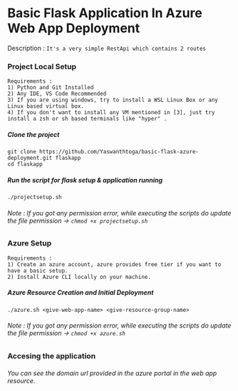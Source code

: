 # Basic Flask Application In Azure Web App Deployment
Description : `It's a very simple RestApi which contains 2 routes`

### Project Local Setup 
```
Requirements :
1) Python and Git Installed
2) Any IDE, VS Code Recommended
3) If you are using windows, try to install a WSL Linux Box or any Linux based virtual box.
4) If you don't want to install any VM mentioned in [3], just try install a zsh or sh based terminals like "hyper" .
```
##### Clone the project <br>
`git clone https://github.com/Yaswanthtoga/basic-flask-azure-deployment.git flaskapp`<br>
`cd flaskapp`

##### Run the script for flask setup & application running
`./projectsetup.sh` <br>
###### Note : If you got any permission error, while executing the scripts do update the file permission -> `chmod +x projectsetup.sh`

### Azure Setup
```
Requirements :
1) Create an azure account, azure provides free tier if you want to have a basic setup.
2) Install Azure CLI locally on your machine.
```
##### Azure Resource Creation and Initial Deployment
`./azure.sh <give-web-app-name> <give-resource-group-name>` <br>
###### Note : If you got any permission error, while executing the scripts do update the file permission -> `chmod +x azure.sh`

### Accesing the application
###### You can see the domain url provided in the azure portal in the web app resource. <br>

